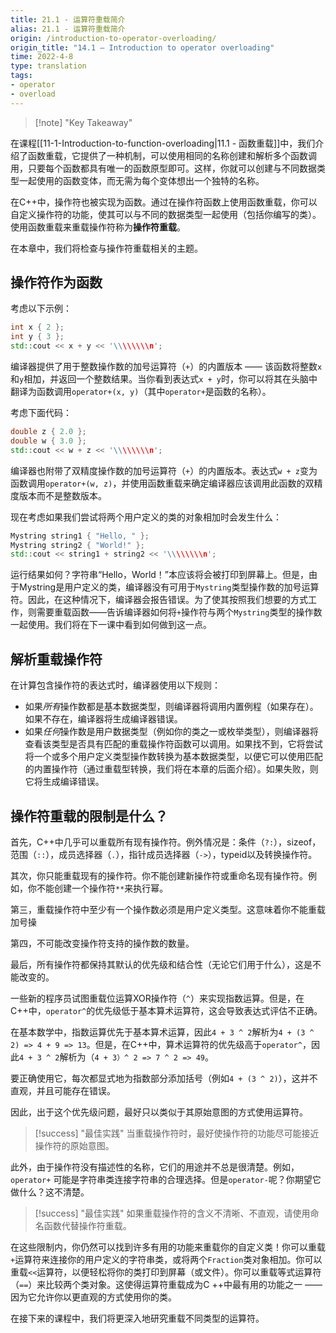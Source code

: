 ```yaml
---
title: 21.1 - 运算符重载简介
alias: 21.1 - 运算符重载简介
origin: /introduction-to-operator-overloading/
origin_title: "14.1 — Introduction to operator overloading"
time: 2022-4-8
type: translation
tags:
- operator
- overload
---
```


> [!note] "Key Takeaway"
	

在课程[[11-1-Introduction-to-function-overloading|11.1 - 函数重载]]中，我们介绍了函数重载，它提供了一种机制，可以使用相同的名称创建和解析多个函数调用，只要每个函数都具有唯一的函数原型即可。这样，你就可以创建与不同数据类型一起使用的函数变体，而无需为每个变体想出一个独特的名称。

在C++中，操作符也被实现为函数。通过在操作符函数上使用函数重载，你可以自定义操作符的功能，使其可以与不同的数据类型一起使用（包括你编写的类）。使用函数重载来重载操作符称为**操作符重载**。

在本章中，我们将检查与操作符重载相关的主题。

## 操作符作为函数

考虑以下示例：

```cpp
int x { 2 };
int y { 3 };
std::cout << x + y << '\\\\\\\\n';
```

编译器提供了用于整数操作数的加号运算符（`+`）的内置版本 —— 该函数将整数`x`和`y`相加，并返回一个整数结果。当你看到表达式`x + y`时，你可以将其在头脑中翻译为函数调用`operator+(x, y)`（其中`operator+`是函数的名称）。

考虑下面代码：

```cpp
double z { 2.0 };
double w { 3.0 };
std::cout << w + z << '\\\\\\\\n';

```

编译器也附带了双精度操作数的加号运算符（`+`）的内置版本。表达式`w + z`变为函数调用`operator+(w, z)`，并使用函数重载来确定编译器应该调用此函数的双精度版本而不是整数版本。

现在考虑如果我们尝试将两个用户定义的类的对象相加时会发生什么：

```cpp
Mystring string1 { "Hello, " };
Mystring string2 { "World!" };
std::cout << string1 + string2 << '\\\\\\\\n';
```



运行结果如何？字符串“Hello，World！”本应该将会被打印到屏幕上。但是，由于Mystring是用户定义的类，编译器没有可用于`Mystring`类型操作数的加号运算符。因此，在这种情况下，编译器会报告错误。为了使其按照我们想要的方式工作，则需要重载函数——告诉编译器如何将`+`操作符与两个`Mystring`类型的操作数一起使用。我们将在下一课中看到如何做到这一点。

## 解析重载操作符

在计算包含操作符的表达式时，编译器使用以下规则：

-   如果*所有*操作数都是基本数据类型，则编译器将调用内置例程（如果存在）。如果不存在，编译器将生成编译器错误。
-   如果*任何*操作数是用户数据类型（例如你的类之一或枚举类型），则编译器将查看该类型是否具有匹配的重载操作符函数可以调用。如果找不到，它将尝试将一个或多个用户定义类型操作数转换为基本数据类型，以便它可以使用匹配的内置操作符（通过重载型转换，我们将在本章的后面介绍）。如果失败，则它将生成编译错误。

## 操作符重载的限制是什么？

首先，C++中几乎可以重载所有现有操作符。例外情况是：条件（`?:`），sizeof，范围（`::`），成员选择器（`.`），指针成员选择器（`->`），typeid以及转换操作符。

其次，你只能重载现有的操作符。你不能创建新操作符或重命名现有操作符。例如，你不能创建一个操作符`**`来执行幂。

第三，重载操作符中至少有一个操作数必须是用户定义类型。这意味着你不能重载加号操

第四，不可能改变操作符支持的操作数的数量。

最后，所有操作符都保持其默认的优先级和结合性（无论它们用于什么），这是不能改变的。

一些新的程序员试图重载位运算XOR操作符（`^`）来实现指数运算。但是，在C++中，`operator^`的优先级低于基本算术运算符，这会导致表达式评估不正确。

在基本数学中，指数运算优先于基本算术运算，因此`4 + 3 ^ 2`解析为`4 + (3 ^ 2) => 4 + 9 => 13`。但是，在C++中，算术运算符的优先级高于`operator^`，因此`4 + 3 ^ 2`解析为（`4 + 3）^ 2 => 7 ^ 2 => 49`。

要正确使用它，每次都显式地为指数部分添加括号（例如`4 + (3 ^ 2)`），这并不直观，并且可能存在错误。

因此，出于这个优先级问题，最好只以类似于其原始意图的方式使用运算符。


> [!success] "最佳实践"
> 当重载操作符时，最好使操作符的功能尽可能接近操作符的原始意图。


此外，由于操作符没有描述性的名称，它们的用途并不总是很清楚。例如，`operator+` 可能是字符串类连接字符串的合理选择。但是`operator-`呢？你期望它做什么？这不清楚。

> [!success] "最佳实践"
> 如果重载操作符的含义不清晰、不直观，请使用命名函数代替操作符重载。

在这些限制内，你仍然可以找到许多有用的功能来重载你的自定义类！你可以重载`+`运算符来连接你的用户定义的字符串类，或将两个`Fraction`类对象相加。你可以重载`<<`运算符，以便轻松将你的类打印到屏幕（或文件）。你可以重载等式运算符（`==`）来比较两个类对象。这使得运算符重载成为C ++中最有用的功能之一 —— 因为它允许你以更直观的方式使用你的类。

在接下来的课程中，我们将更深入地研究重载不同类型的运算符。

